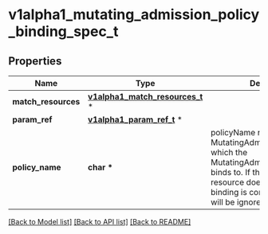 # v1alpha1_mutating_admission_policy_binding_spec_t

## Properties
Name | Type | Description | Notes
------------ | ------------- | ------------- | -------------
**match_resources** | [**v1alpha1_match_resources_t**](v1alpha1_match_resources.md) \* |  | [optional] 
**param_ref** | [**v1alpha1_param_ref_t**](v1alpha1_param_ref.md) \* |  | [optional] 
**policy_name** | **char \*** | policyName references a MutatingAdmissionPolicy name which the MutatingAdmissionPolicyBinding binds to. If the referenced resource does not exist, this binding is considered invalid and will be ignored Required. | [optional] 

[[Back to Model list]](../README.md#documentation-for-models) [[Back to API list]](../README.md#documentation-for-api-endpoints) [[Back to README]](../README.md)


